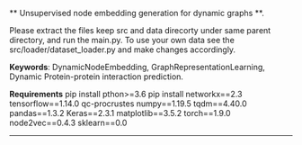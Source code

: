 
**
Unsupervised node embedding generation for dynamic graphs
**. 

Please extract the files keep src and data direcorty under same parent directory, and run the main.py. To use your own data see the src/loader/dataset_loader.py and make changes accordingly.
 
**Keywords**: DynamicNodeEmbedding, GraphRepresentationLearning, Dynamic Protein-protein interaction prediction. 
 

**Requirements**
pip install 
pthon>=3.6 
pip install networkx==2.3 tensorflow==1.14.0 qc-procrustes numpy==1.19.5 tqdm==4.40.0 pandas==1.3.2 Keras==2.3.1 matplotlib==3.5.2 torch==1.9.0 node2vec==0.4.3 sklearn==0.0

----

